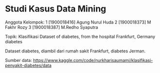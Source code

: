 # Studi Kasus Data Mining

Anggota Kelompok:
1 [1900018416] Agung Nurul Huda
2 [1900018373] M Fakhr Rozy
3 [1900018387] M.Redho Syaputra

Topik: Klasifikasi Dataset of diabetes, from the hospital Frankfurt, Germany diabetes

Dataset diabetes, diambil dari rumah sakit Frankfurt, diabetes Jerman.

Sumber data: https://www.kaggle.com/code/nurkharisaumami/klasifikasi-penyakit-diabetes/data
